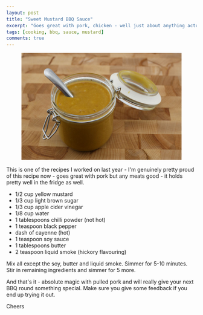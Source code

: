 ```yaml
---
layout: post
title: "Sweet Mustard BBQ Sauce"
excerpt: "Goes great with pork, chicken - well just about anything actually!"
tags: [cooking, bbq, sauce, mustard]
comments: true
---
```

<figure>
	<img src="/images/posts/2014/bbqsauce.jpg">
</figure>
This is one of the recipes I worked on last year - I'm genuinely pretty proud of this recipe now - goes great with pork but any meats good - it holds pretty well in the fridge as well.

* 1/2 cup yellow mustard
* 1/3 cup light brown sugar
* 1/3 cup apple cider vinegar
* 1/8 cup water
* 1 tablespoons chilli powder (not hot)
* 1 teaspoon black pepper
* dash of cayenne (hot)
* 1 teaspoon soy sauce
* 1 tablespoons butter
* 2 teaspoon liquid smoke (hickory flavouring)

Mix all except the soy, butter and liquid smoke. Simmer for 5-10 minutes. Stir in remaining ingredients and simmer for 5 more.

And that's it - absolute magic with pulled pork and will really give your next BBQ round something special. Make sure you give some feedback if you end up trying it out.

Cheers